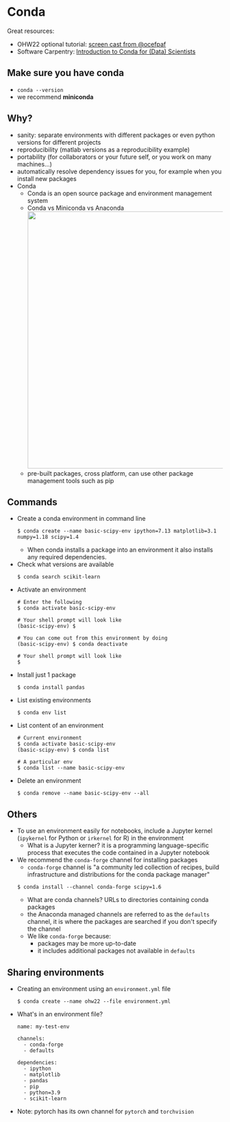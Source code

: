 # Conda

Great resources:
- OHW22 optional tutorial: [screen cast from @ocefpaf](https://github.com/oceanhackweek/ohw-tutorials/tree/OHW22/optional/managing-conda-envs)
- Software Carpentry: [Introduction to Conda for (Data) Scientists](https://carpentries-incubator.github.io/introduction-to-conda-for-data-scientists)

## Make sure you have conda
- `conda --version`
- we recommend **miniconda**

## Why?
- sanity: separate environments with different packages or even python versions for different projects
- reproducibility (matlab versions as a reproducibility example)
- portability (for collaborators or your future self, or you work on many machines...)
- automatically resolve dependency issues for you, for example when you install new packages
- Conda
  - Conda is an open source package and environment management system
  - Conda vs Miniconda vs Anaconda
    <img src="https://carpentries-incubator.github.io/introduction-to-conda-for-data-scientists/fig/miniconda_vs_anaconda.png" style="width:600px">
  - pre-built packages, cross platform, can use other package management tools such as pip

## Commands
- Create a conda environment in command line
  ```shell
  $ conda create --name basic-scipy-env ipython=7.13 matplotlib=3.1 numpy=1.18 scipy=1.4
  ```
  - When conda installs a package into an environment it also installs any required dependencies. 
- Check what versions are available
  ```shell
  $ conda search scikit-learn
  ```
- Activate an environment
  ```shell
  # Enter the following
  $ conda activate basic-scipy-env
  
  # Your shell prompt will look like
  (basic-scipy-env) $
  
  # You can come out from this environment by doing
  (basic-scipy-env) $ conda deactivate
  
  # Your shell prompt will look like
  $
  ```
- Install just 1 package
  ```
  $ conda install pandas
  ```
- List existing environments
  ```
  $ conda env list 
  ```
- List content of an environment
  ```
  # Current environment
  $ conda activate basic-scipy-env
  (basic-scipy-env) $ conda list
  
  # A particular env
  $ conda list --name basic-scipy-env
  ```
- Delete an environment
  ```
  $ conda remove --name basic-scipy-env --all
  ```


## Others
- To use an environment easily for notebooks, include a Jupyter kernel (`ipykernel` for Python or `irkernel` for R) in the environment
  - What is a Jupyter kerner? it is a programming language-specific process that executes the code contained in a Jupyter notebook
- We recommend the `conda-forge` channel for installing packages
  - `conda-forge` channel is "a community led collection of recipes, build infrastructure and distributions for the conda package manager"
  ```
  $ conda install --channel conda-forge scipy=1.6
  ```
  - What are conda channels? URLs to directories containing conda packages
  - the Anaconda managed channels are referred to as the `defaults` channel, it is where the packages are searched if you don't specify the channel
  - We like `conda-forge` because:
    - packages may be more up-to-date
    - it includes additional packages not available in `defaults`


## Sharing environments
- Creating an environment using an `environment.yml` file
  ```
  $ conda create --name ohw22 --file environment.yml
  ```
- What's in an environment file?
  ```
  name: my-test-env
  
  channels:
    - conda-forge
    - defaults

  dependencies:
    - ipython
    - matplotlib
    - pandas
    - pip
    - python=3.9
    - scikit-learn
  ```
- Note: pytorch has its own channel for `pytorch` and `torchvision`
